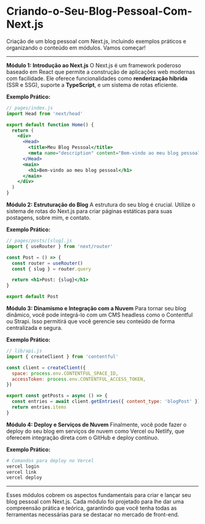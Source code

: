 # Criando-o-Seu-Blog-Pessoal-Com-Next.js

Criação de um blog pessoal com Next.js, incluindo exemplos práticos e organizando o conteúdo em módulos. Vamos começar!

---

**Módulo 1: Introdução ao Next.js**
O Next.js é um framework poderoso baseado em React que permite a construção de aplicações web modernas com facilidade. Ele oferece funcionalidades como **renderização híbrida** (SSR e SSG), suporte a **TypeScript**, e um sistema de rotas eficiente.

**Exemplo Prático:**
```jsx
// pages/index.js
import Head from 'next/head'

export default function Home() {
  return (
    <div>
      <Head>
        <title>Meu Blog Pessoal</title>
        <meta name="description" content="Bem-vindo ao meu blog pessoal" />
      </Head>
      <main>
        <h1>Bem-vindo ao meu blog pessoal</h1>
      </main>
    </div>
  )
}
```

**Módulo 2: Estruturação do Blog**
A estrutura do seu blog é crucial. Utilize o sistema de rotas do Next.js para criar páginas estáticas para suas postagens, sobre mim, e contato.

**Exemplo Prático:**
```jsx
// pages/posts/[slug].js
import { useRouter } from 'next/router'

const Post = () => {
  const router = useRouter()
  const { slug } = router.query

  return <h1>Post: {slug}</h1>
}

export default Post
```

**Módulo 3: Dinamismo e Integração com a Nuvem**
Para tornar seu blog dinâmico, você pode integrá-lo com um CMS headless como o Contentful ou Strapi. Isso permitirá que você gerencie seu conteúdo de forma centralizada e segura.

**Exemplo Prático:**
```jsx
// lib/api.js
import { createClient } from 'contentful'

const client = createClient({
  space: process.env.CONTENTFUL_SPACE_ID,
  accessToken: process.env.CONTENTFUL_ACCESS_TOKEN,
})

export const getPosts = async () => {
  const entries = await client.getEntries({ content_type: 'blogPost' })
  return entries.items
}
```

**Módulo 4: Deploy e Serviços de Nuvem**
Finalmente, você pode fazer o deploy do seu blog em serviços de nuvem como Vercel ou Netlify, que oferecem integração direta com o GitHub e deploy contínuo.

**Exemplo Prático:**
```bash
# Comandos para deploy no Vercel
vercel login
vercel link
vercel deploy
```

---

Esses módulos cobrem os aspectos fundamentais para criar e lançar seu blog pessoal com Next.js. Cada módulo foi projetado para lhe dar uma compreensão prática e teórica, garantindo que você tenha todas as ferramentas necessárias para se destacar no mercado de front-end.
